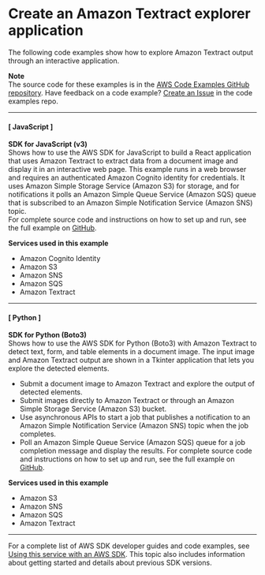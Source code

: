 # Create an Amazon Textract explorer application<a name="example_cross_TextractExplorer_section"></a>

The following code examples show how to explore Amazon Textract output through an interactive application\.

**Note**  
The source code for these examples is in the [AWS Code Examples GitHub repository](https://github.com/awsdocs/aws-doc-sdk-examples)\. Have feedback on a code example? [Create an Issue](https://github.com/awsdocs/aws-doc-sdk-examples/issues/new/choose) in the code examples repo\. 

------
#### [ JavaScript ]

**SDK for JavaScript \(v3\)**  
 Shows how to use the AWS SDK for JavaScript to build a React application that uses Amazon Textract to extract data from a document image and display it in an interactive web page\. This example runs in a web browser and requires an authenticated Amazon Cognito identity for credentials\. It uses Amazon Simple Storage Service \(Amazon S3\) for storage, and for notifications it polls an Amazon Simple Queue Service \(Amazon SQS\) queue that is subscribed to an Amazon Simple Notification Service \(Amazon SNS\) topic\.   
 For complete source code and instructions on how to set up and run, see the full example on [GitHub](https://github.com/awsdocs/aws-doc-sdk-examples/tree/main/javascriptv3/example_code/cross-services/textract-react)\.   

**Services used in this example**
+ Amazon Cognito Identity
+ Amazon S3
+ Amazon SNS
+ Amazon SQS
+ Amazon Textract

------
#### [ Python ]

**SDK for Python \(Boto3\)**  
 Shows how to use the AWS SDK for Python \(Boto3\) with Amazon Textract to detect text, form, and table elements in a document image\. The input image and Amazon Textract output are shown in a Tkinter application that lets you explore the detected elements\.   
+ Submit a document image to Amazon Textract and explore the output of detected elements\.
+ Submit images directly to Amazon Textract or through an Amazon Simple Storage Service \(Amazon S3\) bucket\.
+ Use asynchronous APIs to start a job that publishes a notification to an Amazon Simple Notification Service \(Amazon SNS\) topic when the job completes\.
+ Poll an Amazon Simple Queue Service \(Amazon SQS\) queue for a job completion message and display the results\.
 For complete source code and instructions on how to set up and run, see the full example on [GitHub](https://github.com/awsdocs/aws-doc-sdk-examples/tree/main/python/cross_service/textract_explorer)\.   

**Services used in this example**
+ Amazon S3
+ Amazon SNS
+ Amazon SQS
+ Amazon Textract

------

For a complete list of AWS SDK developer guides and code examples, see [Using this service with an AWS SDK](UsingAWSSDK.md#sdk-general-information-section)\. This topic also includes information about getting started and details about previous SDK versions\.